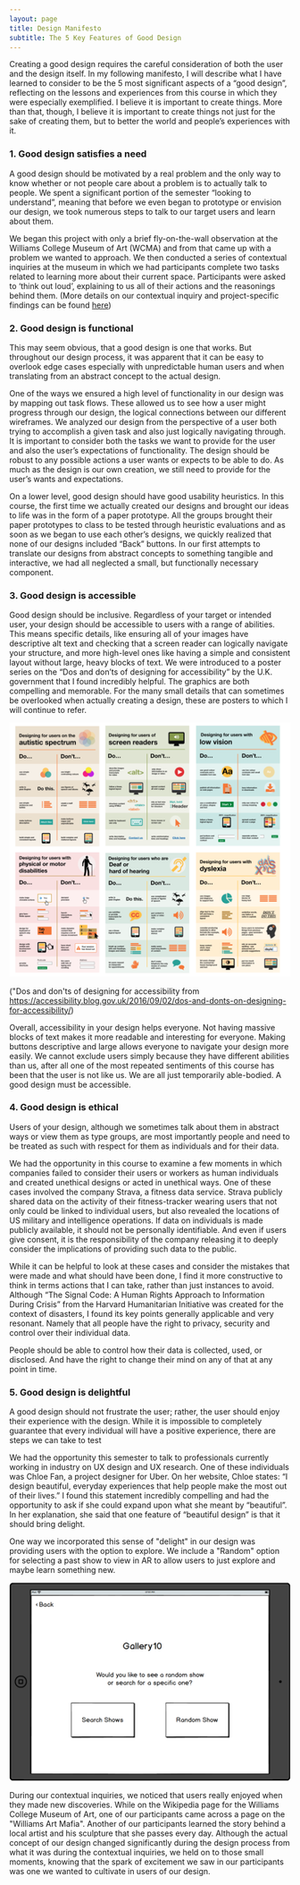 ```yaml
---
layout: page
title: Design Manifesto
subtitle: The 5 Key Features of Good Design
---
```


Creating a good design requires the careful consideration of both the user and the design itself. In my following manifesto, I will describe what I have learned to consider to be the 5 most significant aspects of a “good design”, reflecting on the lessons and experiences from this course in which they were especially exemplified. I believe it is important to create things. More than that, though, I believe it is important to create things not just for the sake of creating them, but to better the world and people’s experiences with it.

### 1. Good design satisfies a need ###

A good design should be motivated by a real problem and the only way to know whether or not people care about a problem is to actually talk to people. We spent a significant portion of the semester “looking to understand”, meaning that before we even began to prototype or envision our design, we took numerous steps to talk to our target users and learn about them.

We began this project with only a brief fly-on-the-wall observation at the Williams College Museum of Art (WCMA) and from that came up with a problem we wanted to approach. We then conducted a series of contextual inquiries at the museum in which we had participants complete two tasks related to learning more about their current space. Participants were asked to ‘think out loud’, explaining to us all of their actions and the reasonings behind them. (More details on our contextual inquiry and project-specific findings can be found [here](https://omondieric.github.io/whereYouArt/contextualReview))

### 2. Good design is functional ###

This may seem obvious, that a good design is one that works. But throughout our design process, it was apparent that it can be easy to overlook edge cases especially with unpredictable human users and when translating from an abstract concept to the actual design.

One of the ways we ensured a high level of functionality in our design was by mapping out task flows. These allowed us to see how a user might progress through our design, the logical connections between our different wireframes. We analyzed our design from the perspective of a user both trying to accomplish a given task and also just logically navigating through. It is important to consider both the tasks we want to provide for the user and also the user’s expectations of functionality. The design should be robust to any possible actions a user wants or expects to be able to do. As much as the design is our own creation, we still need to provide for the user’s wants and expectations.

On a lower level, good design should have good usability heuristics. In this course, the first time we actually created our designs and brought our ideas to life was in the form of a paper prototype. All the groups brought their paper prototypes to class to be tested through heuristic evaluations and as soon as we began to use each other’s designs, we quickly realized that none of our designs included “Back” buttons. In our first attempts to translate our designs from abstract concepts to something tangible and interactive, we had all neglected a small, but functionally necessary component.

### 3. Good design is accessible ###

Good design should be inclusive. Regardless of your target or intended user, your design should be accessible to users with a range of abilities. This means specific details, like ensuring all of your images have descriptive alt text and checking that a screen reader can logically navigate your structure, and more high-level ones like having a simple and consistent layout without large, heavy blocks of text. We were introduced to a poster series on the “Dos and don’ts of designing for accessibility” by the U.K. government that I found incredibly helpful. The graphics are both compelling and memorable. For the many small details that can sometimes be overlooked when actually creating a design, these are posters to which I will continue to refer.

![Posters on the dos and don'ts of designing for accessibility](img/accessibility.png)

("Dos and don'ts of designing for accessibility from https://accessibility.blog.gov.uk/2016/09/02/dos-and-donts-on-designing-for-accessibility/)

Overall, accessibility in your design helps everyone. Not having massive blocks of text makes it more readable and interesting for everyone. Making buttons descriptive and large allows everyone to navigate your design more easily. We cannot exclude users simply because they have different abilities than us, after all one of the most repeated sentiments of this course has been that the user is not like us. We are all just temporarily able-bodied. A good design must be accessible.

### 4. Good design is ethical ###

Users of your design, although we sometimes talk about them in abstract ways or view them as type groups, are most importantly people and need to be treated as such with respect for them as individuals and for their data.

We had the opportunity in this course to examine a few moments in which companies failed to consider their users or workers as human individuals and created unethical designs or acted in unethical ways. One of these cases involved the company Strava, a fitness data service. Strava publicly shared data on the activity of their fitness-tracker wearing users that not only could be linked to individual users, but also revealed the locations of US military and intelligence operations. If data on individuals is made publicly available, it should not be personally identifiable. And even if users give consent, it is the responsibility of the company releasing it to deeply consider the implications of providing such data to the public.

While it can be helpful to look at these cases and consider the mistakes that were made and what should have been done, I find it more constructive to think in terms actions that I can take, rather than just instances to avoid. Although “The Signal Code: A Human Rights Approach to Information During Crisis” from the Harvard Humanitarian Initiative was created for the context of disasters, I found its key points generally applicable and very resonant. Namely that all people have the right to privacy, security and control over their individual data.

People should be able to control how their data is collected, used, or disclosed. And have the right to change their mind on any of that at any point in time.

### 5. Good design is delightful ###

A good design should not frustrate the user; rather, the user should enjoy their experience with the design. While it is impossible to completely guarantee that every individual will have a positive experience, there are steps we can take to test

We had the opportunity this semester to talk to professionals currently working in industry on UX design and UX research. One of these individuals was Chloe Fan, a project designer for Uber. On her website, Chloe states: “I design beautiful, everyday experiences that help people make the most out of their lives.” I found this statement incredibly compelling and had the opportunity to ask if she could expand upon what she meant by “beautiful”. In her explanation, she said that one feature of “beautiful design” is that it should bring delight.

One way we incorporated this sense of "delight" in our design was providing users with the option to explore. We include a "Random" option for selecting a past show to view in AR to allow users to just explore and maybe learn something new.

![digital prototype of iPad screen asking user to choose to search a gallery or see a random one](img/random-search.png)

During our contextual inquiries, we noticed that users really enjoyed when they made new discoveries. While on the Wikipedia page for the Williams College Museum of Art, one of our participants came across a page on the "Williams Art Mafia". Another of our participants learned the story behind a local artist and his sculpture that she passes every day. Although the actual concept of our design changed significantly during the design process from what it was during the contextual inquiries, we held on to those small moments, knowing that the spark of excitement we saw in our participants was one we wanted to cultivate in users of our design.
